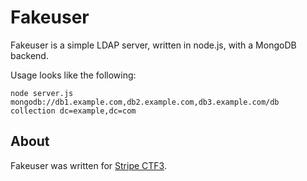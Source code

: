 # Fakeuser

Fakeuser is a simple LDAP server, written in node.js, with a MongoDB
backend.

Usage looks like the following:

    node server.js mongodb://db1.example.com,db2.example.com,db3.example.com/db collection dc=example,dc=com

## About

Fakeuser was written for [Stripe CTF3](https://stripe.com/blog/ctf3-architecture).

